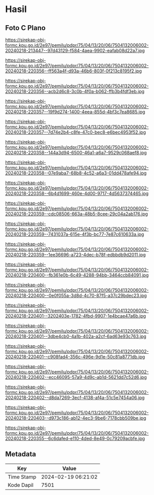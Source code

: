 # Hasil

## Foto C Plano

https://sirekap-obj-formc.kpu.go.id/2e97/pemilu/pdpr/75/04/13/20/06/7504132006002-20240218-213447--97d43129-f584-4aea-9902-eafab08d22a7.jpg

https://sirekap-obj-formc.kpu.go.id/2e97/pemilu/pdpr/75/04/13/20/06/7504132006002-20240218-220356--ff563a4f-d93a-46b6-803f-0f213c8195f2.jpg

https://sirekap-obj-formc.kpu.go.id/2e97/pemilu/pdpr/75/04/13/20/06/7504132006002-20240218-220356--acb2d6c8-3c0b-4f0a-b062-ffb3b4fdf3eb.jpg

https://sirekap-obj-formc.kpu.go.id/2e97/pemilu/pdpr/75/04/13/20/06/7504132006002-20240218-220357--19f9d274-1400-4eea-855d-4bf3c7ea8685.jpg

https://sirekap-obj-formc.kpu.go.id/2e97/pemilu/pdpr/75/04/13/20/06/7504132006002-20240218-220357--7d74e2b4-c8fe-47c0-bec8-e6bec4953f52.jpg

https://sirekap-obj-formc.kpu.go.id/2e97/pemilu/pdpr/75/04/13/20/06/7504132006002-20240218-220358--144a3d94-6500-46a1-a6a7-9529c068aef8.jpg

https://sirekap-obj-formc.kpu.go.id/2e97/pemilu/pdpr/75/04/13/20/06/7504132006002-20240218-220358--07e9aba7-68b8-4c52-a6a3-01dd478afe94.jpg

https://sirekap-obj-formc.kpu.go.id/2e97/pemilu/pdpr/75/04/13/20/06/7504132006002-20240218-220358--6b4d1699-460e-4d00-9717-4d5637374465.jpg

https://sirekap-obj-formc.kpu.go.id/2e97/pemilu/pdpr/75/04/13/20/06/7504132006002-20240218-220359--cdc08506-663a-48b5-8cee-29c04a2ab176.jpg

https://sirekap-obj-formc.kpu.go.id/2e97/pemilu/pdpr/75/04/13/20/06/7504132006002-20240218-220359--7431037a-615e-4f3b-bc77-7e87c610633a.jpg

https://sirekap-obj-formc.kpu.go.id/2e97/pemilu/pdpr/75/04/13/20/06/7504132006002-20240218-220359--1ee36696-a723-4dec-b78f-edbbdb9d2011.jpg

https://sirekap-obj-formc.kpu.go.id/2e97/pemilu/pdpr/75/04/13/20/06/7504132006002-20240218-220400--fb361e0b-6c49-4288-94bb-3464ccb84091.jpg

https://sirekap-obj-formc.kpu.go.id/2e97/pemilu/pdpr/75/04/13/20/06/7504132006002-20240218-220400--0e0f055a-3d8d-4c70-87f5-a37c29bdec23.jpg

https://sirekap-obj-formc.kpu.go.id/2e97/pemilu/pdpr/75/04/13/20/06/7504132006002-20240218-220401--3202403e-1782-4fbd-9907-1e4bcae47a6b.jpg

https://sirekap-obj-formc.kpu.go.id/2e97/pemilu/pdpr/75/04/13/20/06/7504132006002-20240218-220401--3dbe4cb0-4a1b-402a-a2cf-6ad63e93c763.jpg

https://sirekap-obj-formc.kpu.go.id/2e97/pemilu/pdpr/75/04/13/20/06/7504132006002-20240218-220401--c908fad4-356c-496e-9d1e-50c81a8771db.jpg

https://sirekap-obj-formc.kpu.go.id/2e97/pemilu/pdpr/75/04/13/20/06/7504132006002-20240218-220402--ecc46095-57a9-4d9c-ab1d-5621dd7c52d6.jpg

https://sirekap-obj-formc.kpu.go.id/2e97/pemilu/pdpr/75/04/13/20/06/7504132006002-20240218-220402--d8da7269-3ecf-4138-af4a-51c5e7454a06.jpg

https://sirekap-obj-formc.kpu.go.id/2e97/pemilu/pdpr/75/04/13/20/06/7504132006002-20240218-220403--d973c186-ab12-4ec3-9be6-7178cbb509be.jpg

https://sirekap-obj-formc.kpu.go.id/2e97/pemilu/pdpr/75/04/13/20/06/7504132006002-20240218-220355--6c6dafed-e110-4ded-8e49-0c79209acbfe.jpg


## Metadata

| Key        | Value               |
| ---------- | ------------------- |
| Time Stamp | 2024-02-19 06:21:02 |
| Kode Dapil | 7501                |



